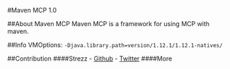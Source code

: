 #Maven MCP 1.0

##About Maven MCP
Maven MCP is a framework for using MCP with maven.

##Info
VMOptions: `-Djava.library.path=version/1.12.1/1.12.1-natives/` 

##Contribution
####Strezz - [Github](https://github.com/strezzed) - [Twitter](https://twitter.com/STREZZS)
####More
